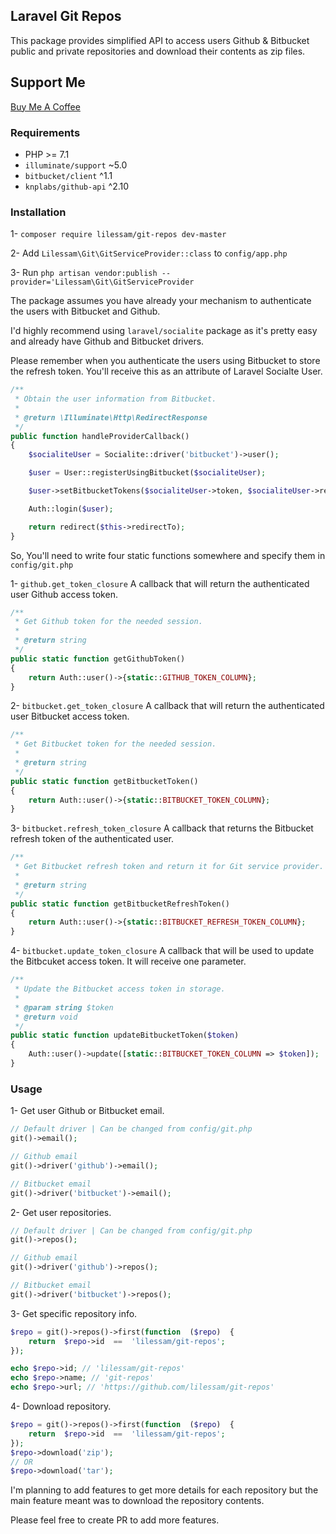 ## Laravel Git Repos
This package provides simplified API to access users Github & Bitbucket public and private repositories and download their contents as zip files.

## Support Me
[Buy Me A Coffee](https://www.buymeacoffee.com/a7med3essam)

### Requirements
- PHP >= 7.1
- `illuminate/support` ~5.0
- `bitbucket/client` ^1.1
- `knplabs/github-api`  ^2.10

### Installation
1- `composer require lilessam/git-repos dev-master`

2- Add `Lilessam\Git\GitServiceProvider::class` to `config/app.php`

3- Run `php artisan vendor:publish --provider='Lilessam\Git\GitServiceProvider`


The package assumes you have already your mechanism to authenticate the users with Bitbucket and Github.

I'd highly recommend using `laravel/socialite` package as it's pretty easy and already have Github and Bitbucket drivers.

Please remember when you authenticate the users using Bitbucket to store the refresh token. You'll receive this as an attribute of Laravel Socialte User.

```PHP
/**
 * Obtain the user information from Bitbucket.
 *
 * @return \Illuminate\Http\RedirectResponse
 */
public function handleProviderCallback()
{
    $socialiteUser = Socialite::driver('bitbucket')->user();

    $user = User::registerUsingBitbucket($socialiteUser);

    $user->setBitbucketTokens($socialiteUser->token, $socialiteUser->refreshToken);

    Auth::login($user);

    return redirect($this->redirectTo);
}
```

So, You'll need to write four static functions somewhere  and specify them in `config/git.php`

1- `github.get_token_closure`
A callback that will return the authenticated user Github access token.

```PHP
/**
 * Get Github token for the needed session.
 *
 * @return string
 */
public static function getGithubToken()
{
    return Auth::user()->{static::GITHUB_TOKEN_COLUMN};
}
```

2- `bitbucket.get_token_closure`
A callback that will return the authenticated user Bitbucket access token.

```PHP
/**
 * Get Bitbucket token for the needed session.
 *
 * @return string
 */
public static function getBitbucketToken()
{
    return Auth::user()->{static::BITBUCKET_TOKEN_COLUMN};
}
```

3- `bitbucket.refresh_token_closure`
A callback that returns the Bitbucket refresh token of the authenticated user.

```PHP
/**
 * Get Bitbucket refresh token and return it for Git service provider.
 *
 * @return string
 */
public static function getBitbucketRefreshToken()
{
    return Auth::user()->{static::BITBUCKET_REFRESH_TOKEN_COLUMN};
}
```

4- `bitbucket.update_token_closure`
A callback that will be used to update the Bitbcuket access token. It will receive one parameter.

```PHP
/**
 * Update the Bitbucket access token in storage.
 *
 * @param string $token
 * @return void
 */
public static function updateBitbucketToken($token)
{
    Auth::user()->update([static::BITBUCKET_TOKEN_COLUMN => $token]);
}

```

### Usage

1- Get user Github or Bitbucket email.
```PHP
// Default driver | Can be changed from config/git.php
git()->email();

// Github email
git()->driver('github')->email();

// Bitbucket email
git()->driver('bitbucket')->email();
```

2- Get user repositories.
```PHP
// Default driver | Can be changed from config/git.php
git()->repos();

// Github email
git()->driver('github')->repos();

// Bitbucket email
git()->driver('bitbucket')->repos();
```

3- Get specific repository info.
```PHP
$repo = git()->repos()->first(function  ($repo)  {
    return  $repo->id  ==  'lilessam/git-repos';
});

echo $repo->id; // 'lilessam/git-repos'
echo $repo->name; // 'git-repos'
echo $repo->url; // 'https://github.com/lilessam/git-repos'
```

4- Download repository.
```PHP
$repo = git()->repos()->first(function  ($repo)  {
    return  $repo->id  ==  'lilessam/git-repos';
});
$repo->download('zip');
// OR
$repo->download('tar');
```
I'm planning to add features to get more details for each repository but the main feature meant was to download the repository contents.

Please feel free to create PR to add more features.
